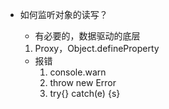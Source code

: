 - 如何监听对象的读写？
    - 有必要的，数据驱动的底层
    1. Proxy，Object.defineProperty

    - 报错
        1. console.warn
        2. throw new Error
        3. try{} catch(e) {s}